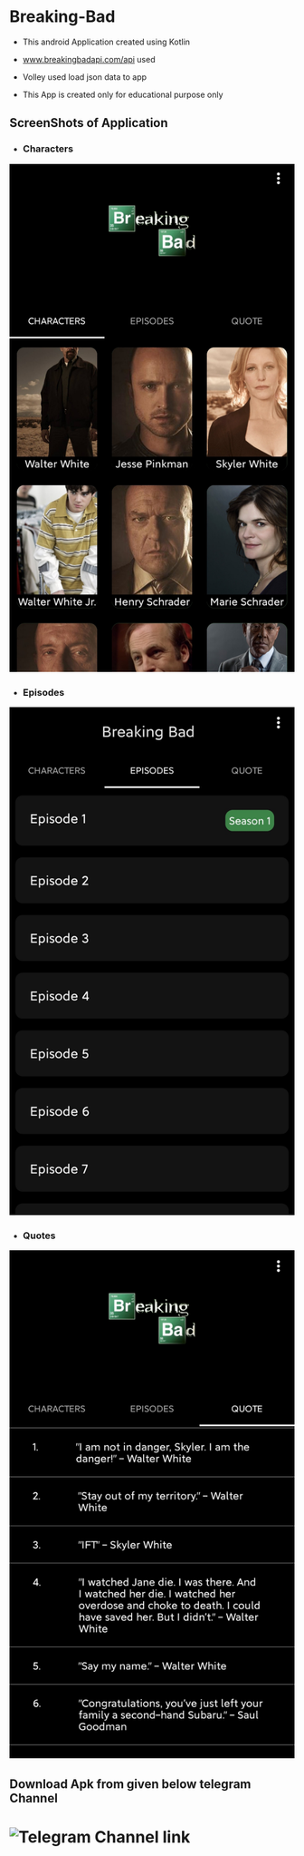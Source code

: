# Breaking-Bad 

* This android Application created using Kotlin
* www.breakingbadapi.com/api used
* Volley used load json data to app

* This App is created only for educational purpose only
## ScreenShots of Application 
 
* ### Characters
![Application Images](./IMG_20200708_162200.jpg)
* ### Episodes
![Application Images](./IMG_20200708_162215.jpg)
* ### Quotes
![Application Images](./IMG_20200708_162234.jpg)

## Download Apk from given below telegram Channel

# ![Telegram Channel link](https://www.t.me/detroitdeveloper)
